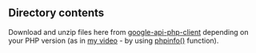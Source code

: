 ## Directory contents

Download and unzip files here from [google-api-php-client](https://github.com/googleapis/google-api-php-client/releases) depending on your PHP version (as in [my video](https://www.youtube.com/watch?v=jlqv83Qfvig) - by using [phpinfo()](https://www.php.net/manual/en/function.phpinfo.php) function).